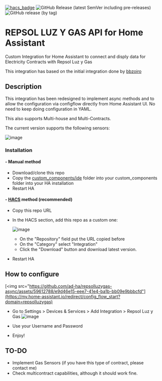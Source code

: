 [![hacs_badge](https://img.shields.io/badge/HACS-Custom-orange.svg)](https://github.com/custom-components/hacs)
![GitHub Release (latest SemVer including pre-releases)](https://img.shields.io/github/v/release/ad-ha/repsolluzygas-async?include_prereleases)
![GitHub release (by tag)](https://img.shields.io/github/downloads/ad-ha/repsolluzygas-async/v0.1.1/total)

# REPSOL LUZ Y GAS API for Home Assistant

Custom Integration for Home Assistant to connect and disply data for Electricity Contracts with Repsol Luz y Gas

This integration has based on the initial integration done by [bbzoiro](https://github.com/bzzoiro/repsolluzygas)

## Description

This integration has been redesigned to implement async methods and to allow the configuration via configflow directly from Home Assistant UI. No need to keep doing configuration in YAML.

This also supports Multi-house and Multi-Contracts.

The current version supports the following sensors:

![image](https://github.com/ad-ha/repsolluzygas-async/assets/59612788/44be4adc-d46e-4ef3-acd9-9977b3dd2900)


### Installation

#### - Manual method

- Download/clone this repo
- Copy the [custom_components/ide](custom_components/repsolluzygas) folder into your custom_components folder into your HA installation
- Restart HA

#### - [HACS](https://hacs.xyz/) method (recommended)

- Copy this repo URL
- In the HACS section, add this repo as a custom one:

  ![image](https://github.com/ad-ha/repsolluzygas-async/assets/59612788/6bd01379-d132-4193-989a-ba0985a25987)

  
  - On the "Repository" field put the URL copied before
  - On the "Category" select "Integration"
  - Click the "Download" button and download latest version. 
- Restart HA

## How to configure
[<img src="https://github.com/ad-ha/repsolluzygas-async/assets/59612788/e9d46e15-eee7-41e4-ba1b-bb09e9bbbcfd"](https://my.home-assistant.io/redirect/config_flow_start?domain=repsolluzygas)

- Go to Settings > Devices & Services > Add Integration > Repsol Luz y Gas
  ![image](https://github.com/ad-ha/repsolluzygas-async/assets/59612788/91309474-fdf5-4b7b-a73b-1d5d116fd0ab)

- Use your Username and Password

- Enjoy!


## TO-DO

- Implement Gas Sensors (if you have this type of contract, please contact me)
- Check multicontract capabilities, although it should work fine.
